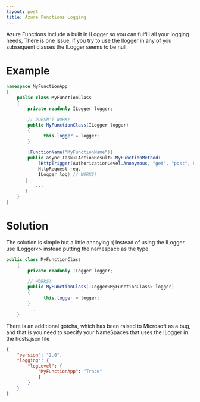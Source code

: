 ```yaml
---
layout: post
title: Azure Functions Logging
---
```


Azure Functions include a built in ILogger so you can fulfill all your logging needs,
There is one issue, if you try to use the Ilogger in any of you subsequent classes the ILogger seems to be null.

# Example

```c#
namespace MyFunctionApp
{
    public class MyFunctionClass
    {
        private readonly ILogger logger;

        // DOESN'T WORK!
        public MyFunctionClass(ILogger logger)
        {
              this.logger = logger;
        }

        [FunctionName("MyFunctionName")]
        public async Task<IActionResult> MyFunctionMethod(
            [HttpTrigger(AuthorizationLevel.Anonymous, "get", "post", Route = null)]
            HttpRequest req,
            ILogger log) // WORKS!
       {
           ...
       }
    }
}
```

# Solution 
The solution is simple but a little annoying :(
Instead of using the ILogger use ILogger<> instead putting the namespace as the type.

```c#
public class MyFunctionClass
    {
        private readonly ILogger logger;

        // WORKS!
        public MyFunctionClass(ILogger<MyFunctionClass> logger)
        {
              this.logger = logger;
        }
        ...
    }
```
There is an additional gotcha, which has been raised to Microsoft as a bug, and that is you need to specify your NameSpaces that uses the ILogger in the hosts.json file

```json
{
    "version": "2.0",
    "logging": {
        "logLevel": {
            "MyFunctionApp": "Trace"
            }
        }
    }
}
```


